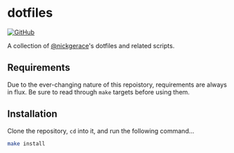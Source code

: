 # dotfiles

[![GitHub](https://img.shields.io/github/license/nickgerace/dotfiles?style=flat-square)](./LICENSE)

A collection of [@nickgerace](https://github.com/nickgerace)'s dotfiles and related scripts.

## Requirements

Due to the ever-changing nature of this repoistory, requirements are always in flux.
Be sure to read through `make` targets before using them.

## Installation

Clone the repository, `cd` into it, and run the following command...

```bash
make install
```
